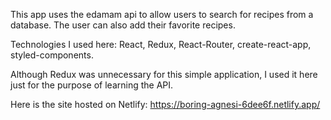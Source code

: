 This app uses the edamam api to allow users to search for recipes from a database. The user can also add their favorite recipes.

Technologies I used here: React, Redux, React-Router, create-react-app, styled-components.

Although Redux was unnecessary for this simple application, I used it here just for the purpose of learning the API.

Here is the site hosted on Netlify: https://boring-agnesi-6dee6f.netlify.app/
